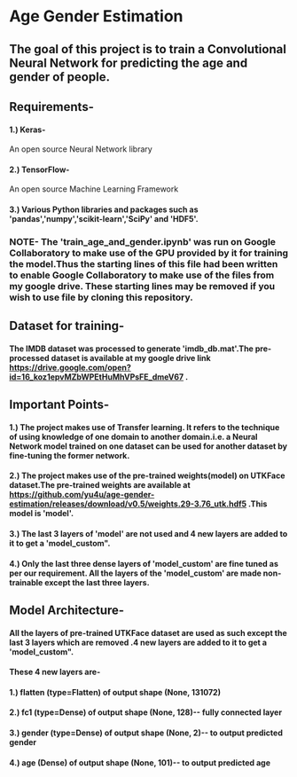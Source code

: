 # Age Gender Estimation

## The goal of this project is to train a Convolutional Neural Network for predicting the age and gender of people.

## Requirements-
#### 1.) Keras-
An open source Neural Network library
#### 2.) TensorFlow-
An open source Machine Learning Framework
#### 3.) Various Python libraries and packages such as 'pandas','numpy','scikit-learn','SciPy' and 'HDF5'.

### NOTE- The 'train_age_and_gender.ipynb' was run on Google Collaboratory to make use of the GPU provided by it for training the model.Thus the starting lines of this file had been written to enable Google Collaboratory to make use of the files from my google drive. These starting lines may be removed if you wish to use file by cloning this repository.

## Dataset for training- 
#### The IMDB dataset was processed to generate 'imdb_db.mat'.The pre-processed dataset is available at my google drive link https://drive.google.com/open?id=16_koz1epvMZbWPEtHuMhVPsFE_dmeV67 .

## Important Points-
#### 1.) The project makes use of Transfer learning. It refers to the technique of using knowledge of one domain to another domain.i.e. a Neural Network model trained on one dataset can be used for another dataset by fine-tuning the former network.
#### 2.) The project makes use of the pre-trained weights(model) on UTKFace dataset.The pre-trained weights are available at https://github.com/yu4u/age-gender-estimation/releases/download/v0.5/weights.29-3.76_utk.hdf5 .This model is 'model'.
#### 3.) The last 3 layers of 'model' are not used and 4 new layers are added to it to get a 'model_custom".
#### 4.) Only the last three dense layers of 'model_custom' are fine tuned as per our requirement. All the layers of the 'model_custom' are made non-trainable except the last three layers.

## Model Architecture-
#### All the layers of pre-trained UTKFace dataset are used as such except the last 3 layers which are removed .4 new layers are added to it to get a 'model_custom".
#### These 4 new layers are-
#### 1.) flatten (type=Flatten) of output shape (None, 131072)
#### 2.) fc1 (type=Dense)  of output shape (None, 128)-- fully connected layer
#### 3.) gender (type=Dense) of output shape (None, 2)-- to output predicted gender
#### 4.) age (Dense) of output shape (None, 101)-- to output predicted age

